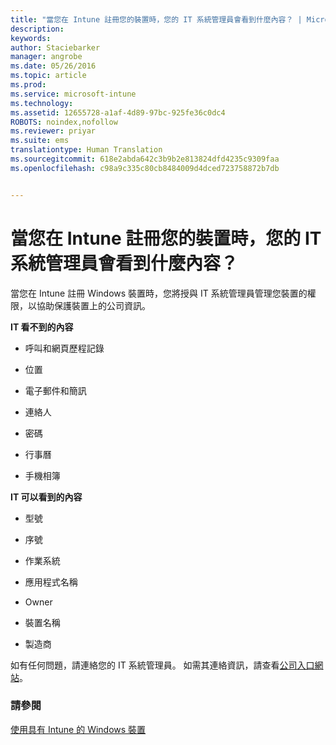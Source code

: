 ```yaml
---
title: "當您在 Intune 註冊您的裝置時，您的 IT 系統管理員會看到什麼內容？ | Microsoft Intune"
description: 
keywords: 
author: Staciebarker
manager: angrobe
ms.date: 05/26/2016
ms.topic: article
ms.prod: 
ms.service: microsoft-intune
ms.technology: 
ms.assetid: 12655728-a1af-4d89-97bc-925fe36c0dc4
ROBOTS: noindex,nofollow
ms.reviewer: priyar
ms.suite: ems
translationtype: Human Translation
ms.sourcegitcommit: 618e2abda642c3b9b2e813824dfd4235c9309faa
ms.openlocfilehash: c98a9c335c80cb8484009d4dced723758872b7db


---
```



# 當您在 Intune 註冊您的裝置時，您的 IT 系統管理員會看到什麼內容？

當您在 Intune 註冊 Windows 裝置時，您將授與 IT 系統管理員管理您裝置的權限，以協助保護裝置上的公司資訊。

**IT 看不到的內容**

-   呼叫和網頁歷程記錄

-   位置

-   電子郵件和簡訊

-   連絡人

-   密碼

-   行事曆

-   手機相簿

**IT 可以看到的內容**

-   型號

-   序號

-   作業系統

-   應用程式名稱

-   Owner

-   裝置名稱

-   製造商


如有任何問題，請連絡您的 IT 系統管理員。 如需其連絡資訊，請查看[公司入口網站](http://portal.manage.microsoft.com)。

### 請參閱
[使用具有 Intune 的 Windows 裝置](using-your-windows-device-with-intune.md)



<!--HONumber=Jul16_HO4-->



